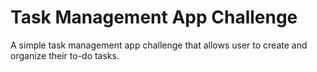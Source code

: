 # Task Management App Challenge

A simple task management app challenge that allows user to create and organize their to-do tasks.
